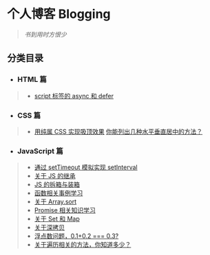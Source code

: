 # 个人博客 Blogging
> _书到用时方恨少_


## 分类目录

- ### HTML 篇

> * [script 标签的 async 和 defer ](https://github.com/liangbus/blogging/issues/12)



- ### CSS 篇

> * [用纯属 CSS 实现吸顶效果](https://github.com/liangbus/blogging/issues/3)
> [你能列出几种水平垂直居中的方法？](https://github.com/liangbus/blogging/issues/8)



- ### JavaScript 篇

> * [通过 setTimeout 模拟实现 setInterval](https://github.com/liangbus/blogging/issues/2)
> * [关于 JS 的继承](https://github.com/liangbus/blogging/issues/4)
> * [JS 的拆箱与装箱](https://github.com/liangbus/blogging/issues/5)
> * [函数相关事例学习](https://github.com/liangbus/blogging/issues/6)
> * [关于 Array.sort](https://github.com/liangbus/blogging/issues/7)
> * [Promise 相关知识学习](https://github.com/liangbus/blogging/issues/9)
> * [关于 Set 和 Map](https://github.com/liangbus/blogging/issues/10)
> * [关于深拷贝](https://github.com/liangbus/blogging/issues/11)
> * [浮点数问题，0.1+0.2 === 0.3?](https://github.com/liangbus/blogging/issues/13)
> * [关于遍历相关的方法，你知道多少？](https://github.com/liangbus/blogging/issues/14)